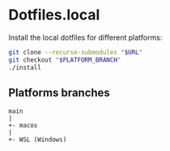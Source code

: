 # Dotfiles.local

Install the local dotfiles for different platforms:

```bash
git clone --recurse-submodules "$URL"
git checkout "$PLATFORM_BRANCH"
./install
```

## Platforms branches

```text
main
|
+- macos
|
+- WSL (Windows)
```
